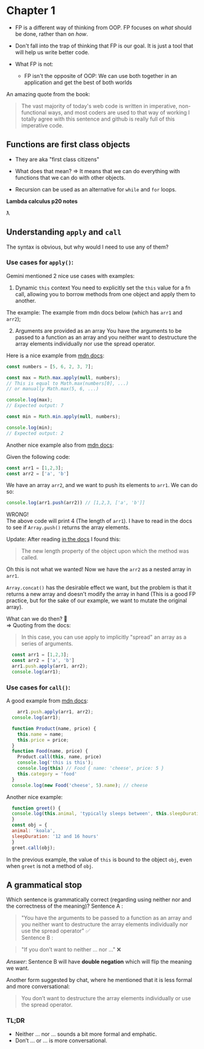 # Chapter 1
- FP is a different way of thinking from OOP. FP focuses on *what* should be done, rather than on *how*.
- Don't fall into the trap of thinking that FP is our goal. It is just a tool that will help us write better code.

- What FP is not: 
  - FP isn't the opposite of OOP: We can use both together in an application and get the best of both worlds

An amazing quote from the book: 
> The vast majority of today's web code is written in imperative, non-functional ways, and most coders are used to that way of working
I totally agree with this sentence and github is really full of this imperative code.

## Functions are first class objects
- They are aka "first class citizens"
- What does that mean?
=> It means that we can do everything with functions that we can do with other objects. 

- Recursion can be used as an alternative for `while` and `for` loops.


**Lambda calculus p20 notes**
<!-- to be written... -->
ƛ

## Understanding `apply` and `call`
The syntax is obvious, but why would I need to use any of them?

### Use cases for `apply()`: 
Gemini mentioned 2 nice use cases with examples: 

1. Dynamic `this` context
You need to explicitly set the `this` value for a fn call, allowing you to borrow methods from one object and apply them to another.

The example: The example from mdn docs below (which has `arr1` and `arr2`);


2. Arguments are provided as an array
You have the arguments to be passed to a function as an array and you neither want to destructure the array elements individually nor use the spread operator. 

Here is a nice example from [mdn docs](https://developer.mozilla.org/en-US/docs/Web/JavaScript/Reference/Global_Objects/Function/apply): 
```js
const numbers = [5, 6, 2, 3, 7];

const max = Math.max.apply(null, numbers);
// This is equal to Math.max(numbers[0], ...)
// or manually Math.max(5, 6, ...)

console.log(max);
// Expected output: 7

const min = Math.min.apply(null, numbers);

console.log(min);
// Expected output: 2
```

Another nice example also from [mdn docs](https://developer.mozilla.org/en-US/docs/Web/JavaScript/Reference/Global_Objects/Function/apply#using_apply_to_append_an_array_to_another): 

Given the following code: 
```js
const arr1 = [1,2,3];
const arr2 = ['a', 'b']
```
We have an array `arr2`, and we want to push its elements to `arr1`.
We can do so: 
```js
console.log(arr1.push(arr2)) // [1,2,3, ['a', 'b']]
```
WRONG!  
  The above code will print 4 (The length of `arr1`). I have to read in the docs to see if `Array.push()` returns the array elements.

  Update: After reading [in the docs](https://developer.mozilla.org/en-US/docs/Web/JavaScript/Reference/Global_Objects/Array/push#return_value) I found this: 
  
> The new length property of the object upon which the method was called.

Oh this is not what we wanted!
Now we have the `arr2` as a nested array in `arr1`.

`Array.concat()` has the desirable effect we want, but the problem is that it returns a new array and doesn't modify the array in hand (This is a good FP practice, but for the sake of our example, we want to mutate the original array).

What can we do then? 🤔  
=> Quoting from the docs: 
> In this case, you can use apply to implicitly "spread" an array as a series of arguments.
```js
  const arr1 = [1,2,3];
  const arr2 = ['a', 'b']
  arr1.push.apply(arr1, arr2);
  console.log(arr1);
```

### Use cases for `call()`: 
A good example from [mdn docs](https://developer.mozilla.org/en-US/docs/Web/JavaScript/Reference/Global_Objects/Function/call#try_it): 
```js
    arr1.push.apply(arr1, arr2);
  console.log(arr1);

  function Product(name, price) {
    this.name = name;
    this.price = price;
  }
  function Food(name, price) {
    Product.call(this, name, price)
    console.log('this is this');
    console.log(this) // Food { name: 'cheese', price: 5 }
    this.category = 'food'
  }
  console.log(new Food('cheese', 5).name); // cheese
```
Another nice example: 
```js
  function greet() {
  console.log(this.animal, 'typically sleeps between', this.sleepDuration);
  }
  const obj = {
  animal: 'koala',
  sleepDuration: '12 and 16 hours'
  }
  greet.call(obj);
```
In the previous example, the value of `this` is bound to the object `obj`, even when `greet` is not a method of `obj`.
## A grammatical stop 
Which sentence is grammatically correct (regarding using neither nor and the correctness of the meaning)?
Sentence A : 
>"You have the arguments to be passed to a function as an array and you neither want to destructure the array elements individually nor use the spread operator" ✅  
Sentence B :

>"If you don’t want to neither … nor …" ❌

*Answer*: Sentence B will have **double negation** which will flip the meaning we want.

Another form suggested by chat, where he mentioned that it is less formal and more conversational: 
> You don’t want to destructure the array elements individually or use the spread operator.

### TL;DR
- Neither … nor … sounds a bit more formal and emphatic.
- Don’t … or … is more conversational.